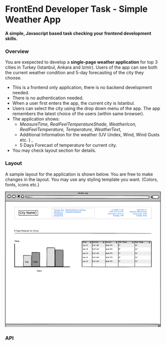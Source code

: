 # FrontEnd Developer Task - Simple Weather App

**A simple, Javascript based task checking your frontend development skills.**


### Overview

You are exepected to develop a **single-page weather application** for top 3 cities in Turkey (Istanbul, Ankara and Izmir).  Users of the app can see both the current weather condition and 5-day forecasting of the city they choose.

* This is a frontend only application, there is no backend development needed. 
* There is no authentication needed.
* When a user first enters the app, the current city is Istanbul.
* Users can select the city using the drop down menu of the app. The app remembers the latest choice of the users (within same browser). 
* The application shows: 
	* *MeasureTime, RealFeelTemperatureShade, WeatherIcon, RealFeelTemperature, Temperature, WeatherText*, 
	* Additional Information for the weather (UV Undex, Wind, Wind Gusts etc. ) ,
	* 5 Days Forecast of temperature
for current city.
* You may check layout section for details.

### Layout

A sample layout for the application is shown below. You are free to make changes in the layout. You may use any styling template you want. (Colors, fonts, icons etc.)

![](layout.png?raw=true)



### API
